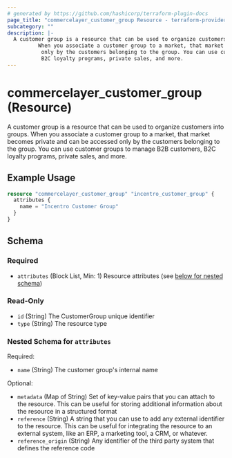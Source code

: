 ```yaml
---
# generated by https://github.com/hashicorp/terraform-plugin-docs
page_title: "commercelayer_customer_group Resource - terraform-provider-commercelayer"
subcategory: ""
description: |-
  A customer group is a resource that can be used to organize customers into groups.
          When you associate a customer group to a market, that market becomes private and can be accessed
           only by the customers belonging to the group. You can use customer groups to manage B2B customers,
           B2C loyalty programs, private sales, and more.
---
```


# commercelayer_customer_group (Resource)

A customer group is a resource that can be used to organize customers into groups. 
		When you associate a customer group to a market, that market becomes private and can be accessed
		 only by the customers belonging to the group. You can use customer groups to manage B2B customers, 
		 B2C loyalty programs, private sales, and more.

## Example Usage

```terraform
resource "commercelayer_customer_group" "incentro_customer_group" {
  attributes {
    name = "Incentro Customer Group"
  }
}
```

<!-- schema generated by tfplugindocs -->
## Schema

### Required

- `attributes` (Block List, Min: 1) Resource attributes (see [below for nested schema](#nestedblock--attributes))

### Read-Only

- `id` (String) The CustomerGroup unique identifier
- `type` (String) The resource type

<a id="nestedblock--attributes"></a>
### Nested Schema for `attributes`

Required:

- `name` (String) The customer group's internal name

Optional:

- `metadata` (Map of String) Set of key-value pairs that you can attach to the resource. This can be useful for storing additional information about the resource in a structured format
- `reference` (String) A string that you can use to add any external identifier to the resource. This can be useful for integrating the resource to an external system, like an ERP, a marketing tool, a CRM, or whatever.
- `reference_origin` (String) Any identifier of the third party system that defines the reference code


